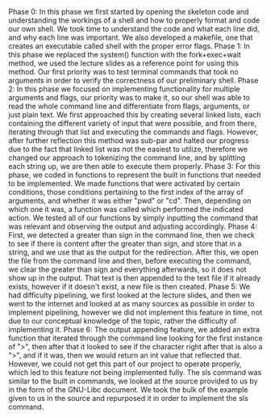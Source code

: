 Phase 0: In this phase we first started by opening the skeleton code and understanding the workings of a shell and how to properly format and code our own shell. We took time to understand the code and what each line did, and why each line was important. We also developed a makefile, one that creates an executable called shell with the proper error flags. 
Phase 1: In this phase we replaced the system() function with the fork+exec+wait method, we used the lecture slides as a reference point for using this method. Our first priority was to test terminal commands that took no arguments in order to verify the correctness of our preliminary shell. 
Phase 2: In this phase we focused on implementing functionality for multiple arguments and flags, our priority was to make it, so our shell was able to read the whole command line and differentiate from flags, arguments, or just plain text. We first approached this by creating several linked lists, each containing the different variety of input that were possible, and from there, iterating through that list and executing the commands and flags. However, after further reflection this method was sub-par and halted our progress due to the fact that linked list was not the easiest to utilize, therefore we changed our approach to tokenizing the command line, and by splitting each string up, we are then able to execute them properly.
Phase 3: For this phase, we coded in functions to represent the built in functions that needed to be implemented. We made functions that were activated by certain conditions, those conditions pertaining to the first index of the array of arguments, and whether it was either "pwd" or "cd". Then, depending on which one it was, a function was called which performed the indicated action. We tested all of our functions by simply inputting the command that was relevant and observing the output and adjusting accordingly. 
Phase 4: First, we detected a greater than sign in the command line, then we check to see if there is content after the greater than sign, and store that in a string, and we use that as the output for the redirection. After this, we open the file from the command line and then, before executing the command, we clear the greater than sign and everything afterwards, so it does not show up in the output. That text is then appended to the text file if it already exists, however if it doesn't exist, a new file is then created. 
Phase 5: We had difficulty pipelining, we first looked at the lecture slides, and then we went to the internet and looked at as many sources as possible in order to implement pipelining, however we did not implement this feature in time, not due to our conceptual knowledge of the topic, rather the difficulty of implementing it. 
Phase 6: The output appending feature, we added an extra function that iterated through the command line looking for the first instance of ">", then after that it looked to see if the character right after that is also a ">", and if it was, then we would return an int value that reflected that. However, we could not get this part of our project to operate properly, which led to this feature not being implemented fully. The sls command was similar to the built in commands, we looked at the source provided to us by in the form of the GNU-Libc document. We took the bulk of the example given to us in the source and repurposed it in order to implement the sls command. 
